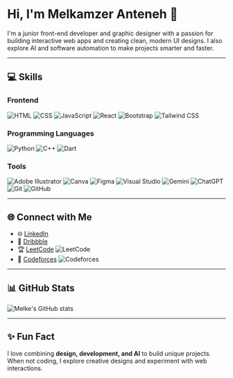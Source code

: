# Hi, I'm Melkamzer Anteneh 👋
I'm a junior front-end developer and graphic designer with a passion for building interactive web apps and creating clean, modern UI designs. I also explore AI and software automation to make projects smarter and faster.

---

## 💻 Skills

### Frontend
![HTML](https://img.shields.io/badge/HTML-E34F26?style=flat&logo=html5&logoColor=white)
![CSS](https://img.shields.io/badge/CSS-1572B6?style=flat&logo=css&logoColor=white)
![JavaScript](https://img.shields.io/badge/JavaScript-F7DF1E?style=flat&logo=javascript&logoColor=black)
![React](https://img.shields.io/badge/React-20232A?style=flat&logo=react&logoColor=61DAFB)
![Bootstrap](https://img.shields.io/badge/Bootstrap-7952B3?style=flat&logo=bootstrap&logoColor=white)
![Tailwind CSS](https://img.shields.io/badge/Tailwind%20CSS-06B6D4?style=flat&logo=tailwindcss&logoColor=white)

### Programming Languages
![Python](https://img.shields.io/badge/Python-3776AB?style=flat&logo=python&logoColor=white)
![C++](https://img.shields.io/badge/C++-00599C?style=flat&logo=c%2B%2B&logoColor=white)
![Dart](https://img.shields.io/badge/Dart-0175C2?style=flat&logo=dart&logoColor=white)

### Tools
![Adobe Illustrator](https://img.shields.io/badge/Adobe%20Illustrator-FF9A00?style=flat&logo=adobeillustrator&logoColor=white)
![Canva](https://img.shields.io/badge/Canva-00C4CC?style=flat&logo=canva&logoColor=white)
![Figma](https://img.shields.io/badge/Figma-F24E1E?style=flat&logo=figma&logoColor=white)
![Visual Studio](https://img.shields.io/badge/Visual%20Studio-5C2D91?style=flat&logo=visual-studio&logoColor=white)
![Gemini](https://img.shields.io/badge/Gemini-000000?style=flat&logo=gemini&logoColor=white)
![ChatGPT](https://img.shields.io/badge/ChatGPT-10A37F?style=flat&logo=chatgpt&logoColor=white)
![Git](https://img.shields.io/badge/Git-F05032?style=flat&logo=git&logoColor=white)
![GitHub](https://img.shields.io/badge/GitHub-181717?style=flat&logo=github&logoColor=white)

---

## 🌐 Connect with Me
- 🌐 [LinkedIn](https://www.linkedin.com/in/melkamzer-anteneh-987b2b36a/)  
- 🎨 [Dribbble](https://dribbble.com/melkamzer)  
- 🏆 [LeetCode](https://leetcode.com/u/melkamzer/) ![LeetCode](https://img.shields.io/badge/LeetCode-110_questions-orange?style=flat&logo=leetcode&logoColor=white)  
- 🏅 [Codeforces](https://codeforces.com/profile/abiiti) ![Codeforces](https://img.shields.io/badge/Codeforces-59_questions-blue?style=flat&logo=codeforces&logoColor=white)  

---

## 📊 GitHub Stats
![Melke's GitHub stats](https://github-readme-stats.vercel.app/api?username=melkamzeranteneh&show_icons=true&theme=radical)

---

## ✨ Fun Fact
I love combining **design, development, and AI** to build unique projects. When not coding, I explore creative designs and experiment with web interactions.
